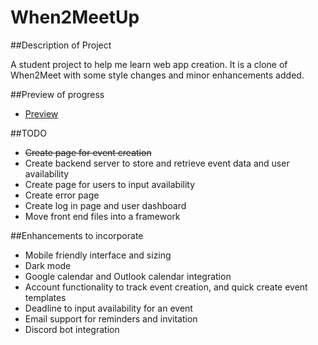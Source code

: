 # When2MeetUp

##Description of Project

A student project to help me learn web app creation. It is a clone of When2Meet with some style changes and minor enhancements added.

##Preview of progress
* [Preview](https://htmlpreview.github.io/?https://github.com/dtran221/When2MeetUp/blob/master/index.html)

##TODO
* ~~Create page for event creation~~
* Create backend server to store and retrieve event data and user availability
* Create page for users to input availability
* Create error page
* Create log in page and user dashboard
* Move front end files into a framework

##Enhancements to incorporate

* Mobile friendly interface and sizing
* Dark mode
* Google calendar and Outlook calendar integration
* Account functionality to track event creation, and quick create event templates
* Deadline to input availability for an event
* Email support for reminders and invitation
* Discord bot integration